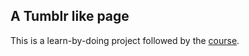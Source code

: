 ## A Tumblr like page

This is a learn-by-doing project followed by the [course](https://www.udemy.com/8-beautiful-ruby-on-rails-apps-in-30-days/).
